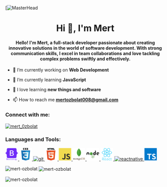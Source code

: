  [![MasterHead](https://i.pinimg.com/564x/41/7c/62/417c6272d5856068eeb52e453681d5b3.jpg)
<h1 align="center">Hi 👋, I'm Mert</h1>
<h4 align="center">Hello! I'm Mert, a full-stack developer passionate about creating innovative solutions in the world of software development. With strong communication skills, I excel in team collaborations and love tackling complex problems swiftly and effectively.</h4>

- 🔭 I’m currently working on **Web Development**

- 🌱 I’m currently learning **JavaScript**

- 🤭 I love learning **new things and software**

- 📫 How to reach me **mertozbolat008@gmail.com**

<h3 align="left">Connect with me:</h3>
<p align="left">
<a href="https://instagram.com/mert_0zbolat" target="blank"><img align="center" src="https://raw.githubusercontent.com/rahuldkjain/github-profile-readme-generator/master/src/images/icons/Social/instagram.svg" alt="mert_0zbolat" height="30" width="40" /></a>
</p>

<h3 align="left">Languages and Tools:</h3>
<p align="left"> <a href="https://getbootstrap.com" target="_blank" rel="noreferrer"> <img src="https://raw.githubusercontent.com/devicons/devicon/master/icons/bootstrap/bootstrap-plain-wordmark.svg" alt="bootstrap" width="40" height="40"/> </a> <a href="https://www.w3schools.com/css/" target="_blank" rel="noreferrer"> <img src="https://raw.githubusercontent.com/devicons/devicon/master/icons/css3/css3-original-wordmark.svg" alt="css3" width="40" height="40"/> </a> <a href="https://git-scm.com/" target="_blank" rel="noreferrer"> <img src="https://www.vectorlogo.zone/logos/git-scm/git-scm-icon.svg" alt="git" width="40" height="40"/> </a> <a href="https://www.w3.org/html/" target="_blank" rel="noreferrer"> <img src="https://raw.githubusercontent.com/devicons/devicon/master/icons/html5/html5-original-wordmark.svg" alt="html5" width="40" height="40"/> </a> <a href="https://developer.mozilla.org/en-US/docs/Web/JavaScript" target="_blank" rel="noreferrer"> <img src="https://raw.githubusercontent.com/devicons/devicon/master/icons/javascript/javascript-original.svg" alt="javascript" width="40" height="40"/> </a> <a href="https://www.mongodb.com/" target="_blank" rel="noreferrer"> <img src="https://raw.githubusercontent.com/devicons/devicon/master/icons/mongodb/mongodb-original-wordmark.svg" alt="mongodb" width="40" height="40"/> </a> <a href="https://nodejs.org" target="_blank" rel="noreferrer"> <img src="https://raw.githubusercontent.com/devicons/devicon/master/icons/nodejs/nodejs-original-wordmark.svg" alt="nodejs" width="40" height="40"/> </a> <a href="https://reactjs.org/" target="_blank" rel="noreferrer"> <img src="https://raw.githubusercontent.com/devicons/devicon/master/icons/react/react-original-wordmark.svg" alt="react" width="40" height="40"/> </a> <a href="https://reactnative.dev/" target="_blank" rel="noreferrer"> <img src="https://reactnative.dev/img/header_logo.svg" alt="reactnative" width="40" height="40"/> </a> <a href="https://www.typescriptlang.org/" target="_blank" rel="noreferrer"> <img src="https://raw.githubusercontent.com/devicons/devicon/master/icons/typescript/typescript-original.svg" alt="typescript" width="40" height="40"/> </a> </p>

<p><img align="left" src="https://github-readme-stats.vercel.app/api/top-langs?username=mert-ozbolat&show_icons=true&locale=en&layout=compact" alt="mert-ozbolat" /></p>

<p>&nbsp;<img align="center" src="https://github-readme-stats.vercel.app/api?username=mert-ozbolat&show_icons=true&locale=en" alt="mert-ozbolat" /></p>

<p><img align="center" src="https://github-readme-streak-stats.herokuapp.com/?user=mert-ozbolat&" alt="mert-ozbolat" /></p>
